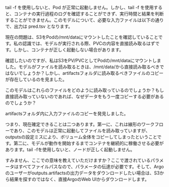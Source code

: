 tail -f を使用しないと、Pod が正常に起動しません。しかし、tail -f を使用すると、コンテナの実行過程のログを確認することができず、実行時間と結果を判断することができません。このモデルについて、必要な入力ファイルは以下の通りで、出力は pred.tsv となります。

現在の問題は、S3をPodの/mnt/dataにマウントしたことを確認していることです。私の認識では、モデルが実行される際、PVCの内容を直接読み取るはずです。しかし、コンテナが正しく起動しない場合があります。

確認したいのですが、私はS3をPV/PVCとしてPodの/mnt/dataにマウントしました。モデルがファイルを読み取るときは、/mnt/data/から直接読み取るべきではないでしょうか？しかし、artifactsフォルダに読み取るべきファイルのコピーが存在しているのを見ました。

このモデルはこれらのファイルをどのように読み取っているのでしょうか？もし直接読み取っていないのであれば、なぜデータをもう一度コピーする必要があるのでしょうか？

artifactsフォルダ内に入力ファイルのコピーを発見しました。

つまり、現在確定できることは二つあります。第一に、これは線形のワークフローであり、このモデルは正常に起動してファイルを読み取っていますが、outputsの設定ミスにより、ボリューム全体をコピーしてしまったということです。第二に、モデルが動作を開始するまでコンテナを継続的に稼働させる必要があります。tail -fを使用しないと、ノードが正しく起動しません。

すみません、ここでの意味を教えていただけますか？ここで渡されているパラメータはすべてファイルパスなので、パラメータの伝達が必要です。そして、Argoのユーザーがoutputs.artifactsの出力データをダウンロードしたい場合は、S3から結果を探すのではなく、直接ArgoのWeb UIからダウンロードします。